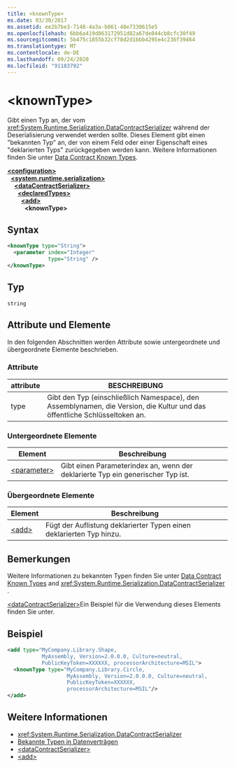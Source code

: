 ```yaml
---
title: <knownType>
ms.date: 03/30/2017
ms.assetid: ee2b7be3-7148-4a3a-b861-48e7330615e5
ms.openlocfilehash: 6bb6a419d863172951d82a67de044cb8cfc30f49
ms.sourcegitcommit: 5b475c1855b32cf78d2d1bbb4295e4c236f39464
ms.translationtype: MT
ms.contentlocale: de-DE
ms.lasthandoff: 09/24/2020
ms.locfileid: "91183792"
---
```

# \<knownType>

Gibt einen Typ an, der vom <xref:System.Runtime.Serialization.DataContractSerializer> während der Deserialisierung verwendet werden sollte. Dieses Element gibt einen "bekannten Typ" an, der von einem Feld oder einer Eigenschaft eines "deklarierten Typs" zurückgegeben werden kann. Weitere Informationen finden Sie unter [Data Contract Known Types](../../../wcf/feature-details/data-contract-known-types.md).  
  
[**\<configuration>**](../configuration-element.md)\
&nbsp;&nbsp;[**\<system.runtime.serialization>**](system-runtime-serialization.md)\
&nbsp;&nbsp;&nbsp;&nbsp;[**\<dataContractSerializer>**](datacontractserializer.md)\
&nbsp;&nbsp;&nbsp;&nbsp;&nbsp;&nbsp;[**\<declaredTypes>**](declaredtypes.md)\
&nbsp;&nbsp;&nbsp;&nbsp;&nbsp;&nbsp;&nbsp;&nbsp;[**\<add>**](add-of-declaredtypes-element.md)\
&nbsp;&nbsp;&nbsp;&nbsp;&nbsp;&nbsp;&nbsp;&nbsp;&nbsp;&nbsp;**\<knownType>**  
  
## <a name="syntax"></a>Syntax  
  
```xml  
<knownType type="String">
  <parameter index="Integer"
             type="String" />
</knownType>
```  
  
## <a name="type"></a>Typ  

 `string`  
  
## <a name="attributes-and-elements"></a>Attribute und Elemente  

 In den folgenden Abschnitten werden Attribute sowie untergeordnete und übergeordnete Elemente beschrieben.  
  
### <a name="attributes"></a>Attribute  
  
|attribute|BESCHREIBUNG|  
|---------------|-----------------|  
|type|Gibt den Typ (einschließlich Namespace), den Assemblynamen, die Version, die Kultur und das öffentliche Schlüsseltoken an.|  
  
### <a name="child-elements"></a>Untergeordnete Elemente  
  
|Element|Beschreibung|  
|-------------|-----------------|  
|[\<parameter>](parameter.md)|Gibt einen Parameterindex an, wenn der deklarierte Typ ein generischer Typ ist.|  
  
### <a name="parent-elements"></a>Übergeordnete Elemente  
  
|Element|Beschreibung|  
|-------------|-----------------|  
|[\<add>](add-of-declaredtypes-element.md)|Fügt der Auflistung deklarierter Typen einen deklarierten Typ hinzu.|  
  
## <a name="remarks"></a>Bemerkungen  

 Weitere Informationen zu bekannten Typen finden Sie unter [Data Contract Known Types](../../../wcf/feature-details/data-contract-known-types.md) and <xref:System.Runtime.Serialization.DataContractSerializer> .  
  
 [\<dataContractSerializer>](datacontractserializer-element.md)Ein Beispiel für die Verwendung dieses Elements finden Sie unter.  
  
## <a name="example"></a>Beispiel  
  
```xml  
<add type="MyCompany.Library.Shape,
           MyAssembly, Version=2.0.0.0, Culture=neutral,
           PublicKeyToken=XXXXXX, processorArchitecture=MSIL">
  <knownType type="MyCompany.Library.Circle,
                   MyAssembly, Version=2.0.0.0, Culture=neutral,
                   PublicKeyToken=XXXXXX,
                   processorArchitecture=MSIL"/>
</add>
```  
  
## <a name="see-also"></a>Weitere Informationen

- <xref:System.Runtime.Serialization.DataContractSerializer>
- [Bekannte Typen in Datenverträgen](../../../wcf/feature-details/data-contract-known-types.md)
- [\<dataContractSerializer>](datacontractserializer-element.md)
- [\<add>](add-of-declaredtypes-element.md)
